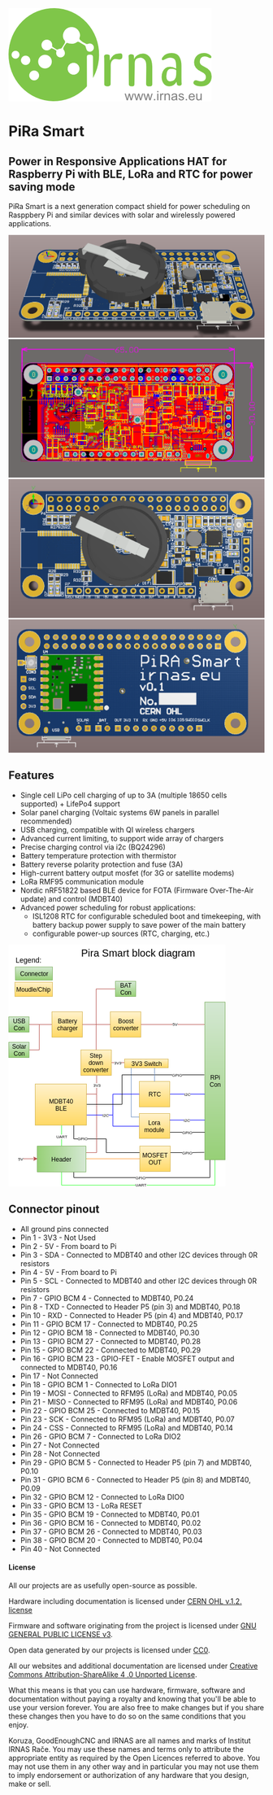 ![irnas_logo](https://github.com/IRNAS/pira-smart-hardware/blob/master/Pics/irnas_logo.png)
# PiRa Smart
## Power in Responsive Applications HAT for Raspberry Pi with BLE, LoRa and RTC for power saving mode
PiRa Smart is a next generation compact shield for power scheduling on Rasppbery Pi and similar devices with solar and wirelessly powered applications.

![pira_image](https://github.com/IRNAS/pira-smart-hardware/blob/master/Pics/PCB-top-3D-angle.PNG)
![pira_image](https://github.com/IRNAS/pira-smart-hardware/blob/master/Pics/PCB-top-layout.PNG)
![pira_image](https://github.com/IRNAS/pira-smart-hardware/blob/master/Pics/PCB-top-3D.PNG)
![pira_image](https://github.com/IRNAS/pira-smart-hardware/blob/master/Pics/PCB-bottom-3D.PNG)

## Features

* Single cell LiPo cell charging of up to 3A (multiple 18650 cells supported) + LifePo4 support
* Solar panel charging (Voltaic systems 6W panels in parallel recommended)
* USB charging, compatible with QI wireless chargers
* Advanced current limiting, to support wide array of chargers
* Precise charging control via i2c (BQ24296)
* Battery temperature protection with thermistor
* Battery reverse polarity protection and fuse (3A)
* High-current battery output mosfet (for 3G or satellite modems)
* LoRa RMF95 communication module
* Nordic nRF51822 based BLE device for FOTA (Firmware Over-The-Air update) and control (MDBT40)
* Advanced power scheduling for robust applications:
  * ISL1208 RTC for configurable scheduled boot and timekeeping, with battery backup power supply to save power of the main battery
  * configurable power-up sources (RTC, charging, etc.)
 
![pira_block_diagram](https://github.com/IRNAS/pira-smart-hardware/blob/master/Pics/pira_smart_block_diagram.png)

## Connector pinout

 * All ground pins connected
 * Pin 1 -  3V3 - Not Used
 * Pin 2 -  5V - From board to Pi
 * Pin 3 -  SDA - Connected to MDBT40 and other I2C devices through 0R resistors
 * Pin 4 -  5V - From board to Pi
 * Pin 5 -  SCL - Connected to MDBT40 and other I2C devices through 0R resistors
 * Pin 7 -  GPIO BCM 4 - Connected to MDBT40, P0.24
 * Pin 8 -  TXD - Connected to Header P5 (pin 3) and MDBT40, P0.18
 * Pin 10 - RXD - Connected to Header P5 (pin 4) and MDBT40, P0.17
 * Pin 11 - GPIO BCM 17 - Connected to MDBT40, P0.25
 * Pin 12 - GPIO BCM 18 - Connected to MDBT40, P0.30
 * Pin 13 - GPIO BCM 27 - Connected to MDBT40, P0.28
 * Pin 15 - GPIO BCM 22 - Connected to MDBT40, P0.29
 * Pin 16 - GPIO BCM 23 - GPIO-FET - Enable MOSFET output and connected to MDBT40, P0.16
 * Pin 17 - Not Connected
 * Pin 18 - GPIO BCM 1  - Connected to LoRa DIO1
 * Pin 19 - MOSI - Connected to RFM95 (LoRa) and MDBT40, P0.05
 * Pin 21 - MISO - Connected to RFM95 (LoRa) and MDBT40, P0.06
 * Pin 22 - GPIO BCM 25 - Connected to MDBT40, P0.15
 * Pin 23 - SCK  - Connected to RFM95 (LoRa) and MDBT40, P0.07
 * Pin 24 - CSS  - Connected to RFM95 (LoRa) and MDBT40, P0.14
 * Pin 26 - GPIO BCM 7 - Connected to LoRa DIO2
 * Pin 27 - Not Connected
 * Pin 28 - Not Connected
 * Pin 29 - GPIO BCM 5  - Connected to Header P5 (pin 7) and MDBT40, P0.10
 * Pin 31 - GPIO BCM 6  - Connected to Header P5 (pin 8) and MDBT40, P0.09
 * Pin 32 - GPIO BCM 12 - Connected to LoRa DIO0
 * Pin 33 - GPIO BCM 13 - LoRa RESET
 * Pin 35 - GPIO BCM 19 - Connected to MDBT40, P0.01
 * Pin 36 - GPIO BCM 16 - Connected to MDBT40, P0.02
 * Pin 37 - GPIO BCM 26 - Connected to MDBT40, P0.03
 * Pin 38 - GPIO BCM 20 - Connected to MDBT40, P0.04
 * Pin 40 - Not Connected

#### License

All our projects are as usefully open-source as possible.

Hardware including documentation is licensed under [CERN OHL v.1.2. license](http://www.ohwr.org/licenses/cern-ohl/v1.2)

Firmware and software originating from the project is licensed under [GNU GENERAL PUBLIC LICENSE v3](http://www.gnu.org/licenses/gpl-3.0.en.html).

Open data generated by our projects is licensed under [CC0](https://creativecommons.org/publicdomain/zero/1.0/legalcode).

All our websites and additional documentation are licensed under [Creative Commons Attribution-ShareAlike 4 .0 Unported License](https://creativecommons.org/licenses/by-sa/4.0/legalcode).

What this means is that you can use hardware, firmware, software and documentation without paying a royalty and knowing that you'll be able to use your version forever. You are also free to make changes but if you share these changes then you have to do so on the same conditions that you enjoy.

Koruza, GoodEnoughCNC and IRNAS are all names and marks of Institut IRNAS Rače. 
You may use these names and terms only to attribute the appropriate entity as required by the Open Licences referred to above. You may not use them in any other way and in particular you may not use them to imply endorsement or authorization of any hardware that you design, make or sell.
